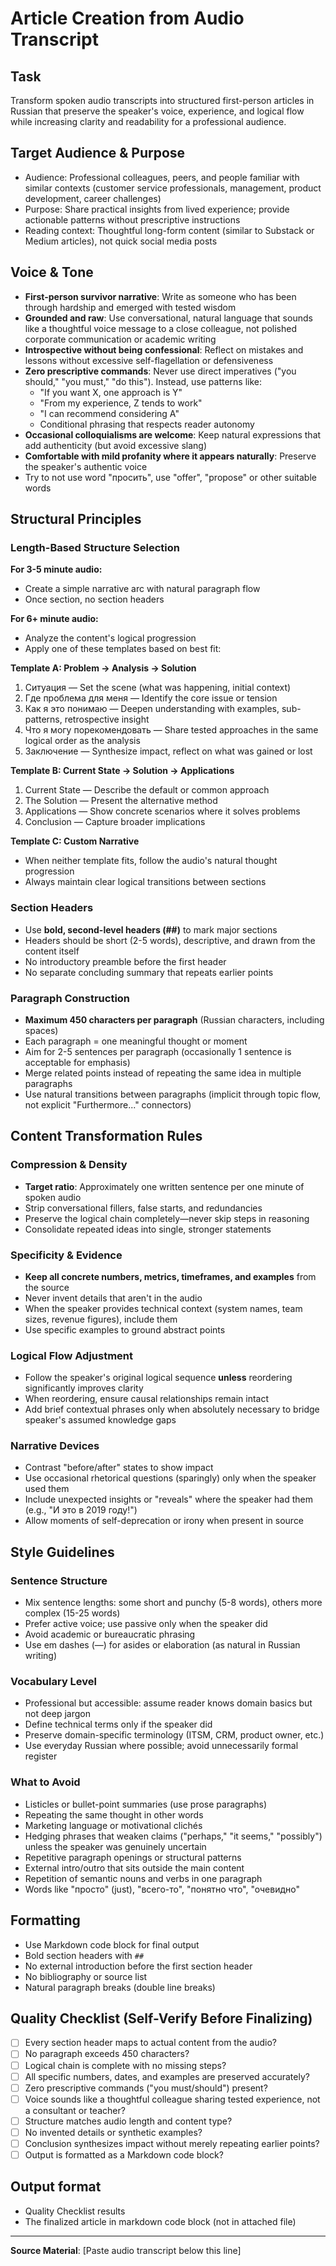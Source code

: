 # Article Creation from Audio Transcript

## Task

Transform spoken audio transcripts into structured first-person articles in Russian that preserve the speaker's voice, experience, and logical flow while increasing clarity and readability for a professional audience.

## Target Audience & Purpose

- Audience: Professional colleagues, peers, and people familiar with similar contexts (customer service professionals, management, product development, career challenges)
- Purpose: Share practical insights from lived experience; provide actionable patterns without prescriptive instructions
- Reading context: Thoughtful long-form content (similar to Substack or Medium articles), not quick social media posts

## Voice & Tone

- **First-person survivor narrative**: Write as someone who has been through hardship and emerged with tested wisdom
- **Grounded and raw**: Use conversational, natural language that sounds like a thoughtful voice message to a close colleague, not polished corporate communication or academic writing
- **Introspective without being confessional**: Reflect on mistakes and lessons without excessive self-flagellation or defensiveness
- **Zero prescriptive commands**: Never use direct imperatives ("you should," "you must," "do this"). Instead, use patterns like:
  - "If you want X, one approach is Y"
  - "From my experience, Z tends to work"
  - "I can recommend considering A"
  - Conditional phrasing that respects reader autonomy
- **Occasional colloquialisms are welcome**: Keep natural expressions that add authenticity (but avoid excessive slang)
- **Comfortable with mild profanity where it appears naturally**: Preserve the speaker's authentic voice
- Try to not use word "просить", use "offer", "propose" or other suitable words

## Structural Principles

### Length-Based Structure Selection

**For 3-5 minute audio:**

- Create a simple narrative arc with natural paragraph flow
- Once section, no section headers

**For 6+ minute audio:**

- Analyze the content's logical progression
- Apply one of these templates based on best fit:

**Template A: Problem → Analysis → Solution**

1. Ситуация — Set the scene (what was happening, initial context)
2. Где проблема для меня — Identify the core issue or tension
3. Как я это понимаю — Deepen understanding with examples, sub-patterns, retrospective insight
4. Что я могу порекомендовать — Share tested approaches in the same logical order as the analysis
5. Заключение — Synthesize impact, reflect on what was gained or lost

**Template B: Current State → Solution → Applications**

1. Current State — Describe the default or common approach
2. The Solution — Present the alternative method
3. Applications — Show concrete scenarios where it solves problems
4. Conclusion — Capture broader implications

**Template C: Custom Narrative**

- When neither template fits, follow the audio's natural thought progression
- Always maintain clear logical transitions between sections

### Section Headers

- Use **bold, second-level headers (##)** to mark major sections
- Headers should be short (2-5 words), descriptive, and drawn from the content itself
- No introductory preamble before the first header
- No separate concluding summary that repeats earlier points

### Paragraph Construction

- **Maximum 450 characters per paragraph** (Russian characters, including spaces)
- Each paragraph = one meaningful thought or moment
- Aim for 2-5 sentences per paragraph (occasionally 1 sentence is acceptable for emphasis)
- Merge related points instead of repeating the same idea in multiple paragraphs
- Use natural transitions between paragraphs (implicit through topic flow, not explicit "Furthermore..." connectors)

## Content Transformation Rules

### Compression & Density

- **Target ratio**: Approximately one written sentence per one minute of spoken audio
- Strip conversational fillers, false starts, and redundancies
- Preserve the logical chain completely—never skip steps in reasoning
- Consolidate repeated ideas into single, stronger statements

### Specificity & Evidence

- **Keep all concrete numbers, metrics, timeframes, and examples** from the source
- Never invent details that aren't in the audio
- When the speaker provides technical context (system names, team sizes, revenue figures), include them
- Use specific examples to ground abstract points

### Logical Flow Adjustment

- Follow the speaker's original logical sequence **unless** reordering significantly improves clarity
- When reordering, ensure causal relationships remain intact
- Add brief contextual phrases only when absolutely necessary to bridge speaker's assumed knowledge gaps

### Narrative Devices

- Contrast "before/after" states to show impact
- Use occasional rhetorical questions (sparingly) only when the speaker used them
- Include unexpected insights or "reveals" where the speaker had them (e.g., "И это в 2019 году!")
- Allow moments of self-deprecation or irony when present in source

## Style Guidelines

### Sentence Structure

- Mix sentence lengths: some short and punchy (5-8 words), others more complex (15-25 words)
- Prefer active voice; use passive only when the speaker did
- Avoid academic or bureaucratic phrasing
- Use em dashes (—) for asides or elaboration (as natural in Russian writing)

### Vocabulary Level

- Professional but accessible: assume reader knows domain basics but not deep jargon
- Define technical terms only if the speaker did
- Preserve domain-specific terminology (ITSM, CRM, product owner, etc.)
- Use everyday Russian where possible; avoid unnecessarily formal register

### What to Avoid

- Listicles or bullet-point summaries (use prose paragraphs)
- Repeating the same thought in other words
- Marketing language or motivational clichés
- Hedging phrases that weaken claims ("perhaps," "it seems," "possibly") unless the speaker was genuinely uncertain
- Repetitive paragraph openings or structural patterns
- External intro/outro that sits outside the main content
- Repetition of semantic nouns and verbs in one paragraph
- Words like "просто" (just), "всего-то", "понятно что", "очевидно"

## Formatting

- Use Markdown code block for final output
- Bold section headers with `##`
- No external introduction before the first section header
- No bibliography or source list
- Natural paragraph breaks (double line breaks)

## Quality Checklist (Self-Verify Before Finalizing)

- [ ] Every section header maps to actual content from the audio?
- [ ] No paragraph exceeds 450 characters?
- [ ] Logical chain is complete with no missing steps?
- [ ] All specific numbers, dates, and examples are preserved accurately?
- [ ] Zero prescriptive commands ("you must/should") present?
- [ ] Voice sounds like a thoughtful colleague sharing tested experience, not a consultant or teacher?
- [ ] Structure matches audio length and content type?
- [ ] No invented details or synthetic examples?
- [ ] Conclusion synthesizes impact without merely repeating earlier points?
- [ ] Output is formatted as a Markdown code block?

## Output format

- Quality Checklist results
- The finalized article in markdown code block (not in attached file)

---

**Source Material**: [Paste audio transcript below this line]

